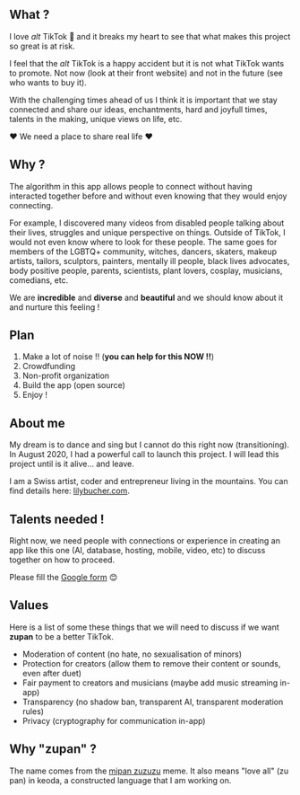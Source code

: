 ## What ?

I love *alt* TikTok 💖 and it breaks my heart to see that what makes this project so great is at risk.

I feel that the *alt* TikTok is a happy accident but it is not what TikTok wants to promote. Not now (look at their
front website) and not in the future (see who wants to buy it).

With the challenging times ahead of us I think it is important that we stay connected and share our ideas,
enchantments, hard and joyfull times, talents in the making, unique views on life, etc.

<p class="highlight">♥ We need a place to share real life ♥</p>

## Why ?

The algorithm in this app allows people to connect without having interacted together before and without
even knowing that they would enjoy connecting.

For example, I discovered many videos from disabled people talking about their lives, struggles and unique
perspective on things. Outside of TikTok, I would not even know where to look for these people. The same goes
for members of the LGBTQ+ community, witches, dancers, skaters, makeup artists, tailors,
sculptors, painters, mentally ill people, black lives advocates, body positive people, parents, scientists,
plant lovers, cosplay, musicians, comedians, etc.

We are **incredible** and **diverse** and **beautiful** and we should know about it and nurture this feeling !

## Plan

1. Make a lot of noise !! (**you can help for this NOW !!**)
2. Crowdfunding
3. Non-profit organization
4. Build the app (open source)
5. Enjoy !

## About me

My dream is to dance and sing but I cannot do this right now (transitioning). In August 2020, I had a powerful call
to launch this project. I will lead this project until is it alive... and leave.

I am a Swiss artist, coder and entrepreneur living in the mountains. You can find details here: [lilybucher.com](https://www.lilybucher.com/).

## Talents needed !

Right now, we need people with connections or experience in creating an app like this one (AI, database, hosting, mobile, video, etc) to
discuss together on how to proceed.

Please fill the [Google form](https://tinyurl.com/zupan-form) 😊

## Values

Here is a list of some these things that we will need to discuss if we want **zupan** to be a better TikTok.

* Moderation of content (no hate, no sexualisation of minors)
* Protection for creators (allow them to remove their content or sounds, even after duet)
* Fair payment to creators and musicians (maybe add music streaming in-app)
* Transparency (no shadow ban, transparent AI, transparent moderation rules)
* Privacy (cryptography for communication in-app)

## Why "zupan" ?

The name comes from the [mipan zuzuzu](https://www.tiktok.com/foryou?lang=en#/@awa_de_horchata_uwu/video/6849216781303827717) meme. It
also means "love all" (zu pan) in keoda, a constructed language that I am working on.



